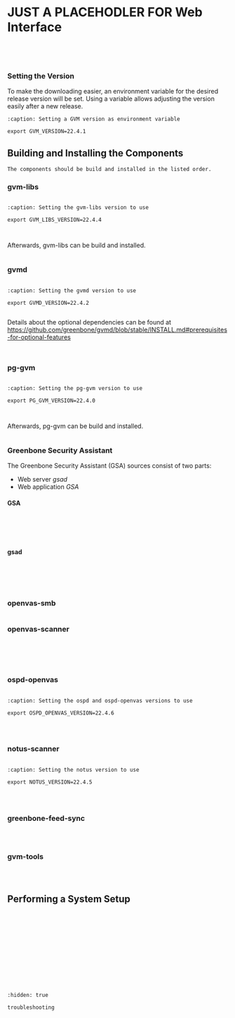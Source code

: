 # JUST A PLACEHODLER FOR Web Interface

```{include} /web-interface/8.md
```

```{highlight} shell-session
```

```{include} /22.4/source-build/hardware.md
```

```{include} /22.4/source-build/prerequisites.md
```

### Setting the Version

To make the downloading easier, an environment variable for the desired release
version will be set. Using a variable allows adjusting the version easily after
a new release.

```{code-block}
:caption: Setting a GVM version as environment variable

export GVM_VERSION=22.4.1
```

## Building and Installing the Components

```{note}
The components should be build and installed in the listed order.
```

### gvm-libs

```{include} /22.4/source-build/gvm-libs/description.md
```

```{code-block}
:caption: Setting the gvm-libs version to use

export GVM_LIBS_VERSION=22.4.4
```

```{include} /22.4/source-build/gvm-libs/dependencies.md
```

```{include} /22.4/source-build/gvm-libs/download.md
```

Afterwards, gvm-libs can be build and installed.

```{include} /22.4/source-build/gvm-libs/build.md
```

### gvmd

```{include} /22.4/source-build/gvmd/description.md
```

```{code-block}
:caption: Setting the gvmd version to use

export GVMD_VERSION=22.4.2
```

```{include} /22.4/source-build/gvmd/dependencies.md
```

Details about the optional dependencies can be found at
<https://github.com/greenbone/gvmd/blob/stable/INSTALL.md#prerequisites-for-optional-features>

```{include} /22.4/source-build/gvmd/download.md
```

```{include} /22.4/source-build/gvmd/build.md
```

### pg-gvm

```{include} /22.4/source-build/pg-gvm/description.md
```

```{code-block}
:caption: Setting the pg-gvm version to use

export PG_GVM_VERSION=22.4.0
```

```{include} /22.4/source-build/pg-gvm/dependencies.md
```

```{include} /22.4/source-build/pg-gvm/download.md
```

Afterwards, pg-gvm can be build and installed.

```{include} /22.4/source-build/pg-gvm/build.md
```

### Greenbone Security Assistant

The Greenbone Security Assistant (GSA) sources consist of two parts:

- Web server *gsad*
- Web application *GSA*

#### GSA

```{include} /22.4/source-build/gsa/description.md
```

```{include} /22.4/source-build/gsa/version.md
```

```{include} /22.4/source-build/gsa/dependencies.md
```

```{include} /22.4/source-build/gsa/download.md
```

```{include} /22.4/source-build/gsa/build.md
```

#### gsad

```{include} /22.4/source-build/gsad/description.md
```

```{include} /22.4/source-build/gsad/version.md
```

```{include} /22.4/source-build/gsad/dependencies.md
```

```{include} /22.4/source-build/gsad/download.md
```

```{include} /22.4/source-build/gsad/build.md
```

### openvas-smb

```{include} /22.4/source-build/openvas-smb.md
```

### openvas-scanner

```{include} /22.4/source-build/openvas-scanner/description.md
```

```{include} /22.4/source-build/openvas-scanner/version.md
```

```{include} /22.4/source-build/openvas-scanner/dependencies.md
```

```{include} /22.4/source-build/openvas-scanner/download.md
```

```{include} /22.4/source-build/openvas-scanner/build.md
```

### ospd-openvas

```{include} /22.4/source-build/ospd-openvas/description.md
```

```{code-block}
:caption: Setting the ospd and ospd-openvas versions to use

export OSPD_OPENVAS_VERSION=22.4.6
```

```{include} /22.4/source-build/ospd-openvas/dependencies.md
```

```{include} /22.4/source-build/ospd-openvas/download.md
```

```{include} /22.4/source-build/ospd-openvas/build.md
```

### notus-scanner

```{include} /22.4/source-build/notus-scanner/description.md
```

```{code-block}
:caption: Setting the notus version to use

export NOTUS_VERSION=22.4.5
```

```{include} /22.4/source-build/notus-scanner/dependencies.md
```

```{include} /22.4/source-build/notus-scanner/download.md
```

```{include} /22.4/source-build/notus-scanner/build.md
```

### greenbone-feed-sync

```{include} /22.4/source-build/greenbone-feed-sync/description.md
```

```{include} /22.4/source-build/greenbone-feed-sync/dependencies.md
```

```{include} /22.4/source-build/greenbone-feed-sync/install.md
```

### gvm-tools

```{include} /22.4/source-build/gvm-tools/description.md
```

```{include} /22.4/source-build/gvm-tools/dependencies.md
```

```{include} /22.4/source-build/gvm-tools/install.md
```

## Performing a System Setup

```{include} /22.4/source-build/redis.md
```

```{include} /22.4/source-build/mqtt-broker.md
```

```{include} /22.4/source-build/directory-permissions.md
```

```{include} /22.4/source-build/gpg.md
```

```{include} /22.4/source-build/sudo-scanning.md
```

```{include} /22.4/source-build/postgres.md
```

```{include} /22.4/source-build/admin-user.md
```

```{include} /22.4/source-build/feed-import-owner.md
```

```{include} /22.4/source-build/systemd.md
```

```{include} /22.4/source-build/feed-sync.md
```

```{include} /22.4/source-build/start-services.md
```

```{include} /22.4/source-build/feed-loading.md
```

```{include} /22.4/source-build/finish.md
```

```{toctree}
:hidden: true

troubleshooting
```

